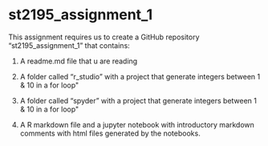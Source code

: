 # st2195_assignment_1

This assignment requires us to create a GitHub repository “st2195_assignment_1” that contains:

1. A readme.md file that u are reading

2. A folder called “r_studio” with a project that generate integers between 1 & 10 in a for loop"

3. A folder called “spyder” with a project that generate integers between 1 & 10 in a for loop"

4. A R markdown file and a jupyter notebook with introductory markdown comments with html files generated by the notebooks.
